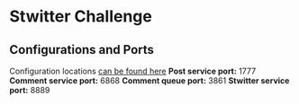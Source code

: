 # Stwitter Challenge

## Configurations and Ports
Configuration locations [can be found here](https://github.com/BentAllenDesign/U2-M9-Challenge-Properties/)
**Post service port:** 1777
**Comment service port:** 6868
**Comment queue port:** 3861
**Stwitter service port:** 8889
